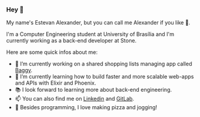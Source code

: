
### Hey 👋

My name's Estevan Alexander, but you can call me Alexander if you like :slightly_smiling_face:. 

I'm a Computer Engineering student at University of Brasília and I'm currently working as a back-end developer at Stone.

Here are some quick infos about me:
- 🔭 I’m currently working on a shared shopping lists managing app called [Baggy](https://github.com/Baggy-App/baggy-backend "Please click me :)").
- 🌱 I’m currently learning how to build faster and more scalable web-apps and APIs with Elixir and Phoenix.
- :books: I look forward to learning more about back-end engineering.
- 📫 You can also find me on [Linkedin](https://www.linkedin.com/in/alexander-p30/) and [GitLab](https://gitlab.com/alexander-p30).
- :purple_heart: Besides programming, I love making pizza and jogging! 
